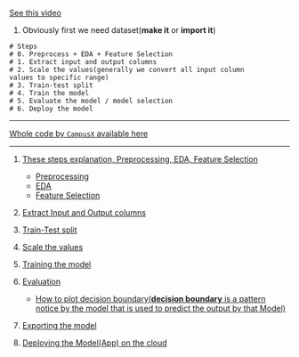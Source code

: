 [See this video](https://youtu.be/dr7z7a_8lQw?si=D03Y2pYaUyWGs0mN)

1. Obviously first we need dataset(**make it** or **import it**)

```
# Steps
# 0. Preprocess + EDA + Feature Selection
# 1. Extract input and output columns
# 2. Scale the values(generally we convert all input column
values to specific range)
# 3. Train-test split
# 4. Train the model
# 5. Evaluate the model / model selection
# 6. Deploy the model
```
-----

[Whole code by `CampusX` available here](https://github.com/campusx-official/placement-project-logistic-regression)

-----

1. [These steps explanation, Preprocessing, EDA, Feature Selection](https://youtu.be/dr7z7a_8lQw?si=qT33k6Fiz2MyFoCg&t=221)
   - [Preprocessing](https://youtu.be/dr7z7a_8lQw?si=vCV6Gdh0BXUalzGa&t=495) 
   - [EDA](https://youtu.be/dr7z7a_8lQw?si=9d-DuRcVbs1p1mxT&t=597)
   - [Feature Selection](https://youtu.be/dr7z7a_8lQw?si=R07ljgBSZHMFmYEv&t=821)

2. [Extract Input and Output columns](https://youtu.be/dr7z7a_8lQw?si=nQJM2cpznKcxR7XX&t=837)

3. [Train-Test split](https://youtu.be/dr7z7a_8lQw?si=IDbts21628mgURiB&t=977)

4. [Scale the values](https://youtu.be/dr7z7a_8lQw?si=rN6gESOMt2aZpSvM&t=1107)

5. [Training the model](https://youtu.be/dr7z7a_8lQw?si=gABn03ZrLkn0Ft-3&t=1227)

6. [Evaluation](https://youtu.be/dr7z7a_8lQw?si=FsrSQVv9UBoqn9eR&t=1327)
    - [How to plot decision boundary(**decision boundary** is a pattern notice by the model that is used to predict the output by that Model)](https://youtu.be/dr7z7a_8lQw?si=ym2Sg5qCc-n2m210&t=1437)

7. [Exporting the model](https://youtu.be/dr7z7a_8lQw?si=OJMkgDtous6zeNzR&t=1551)

8. [Deploying the Model(App) on the cloud](https://youtu.be/dr7z7a_8lQw?si=w6WTIlPVDKF3SMAP&t=1707)